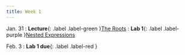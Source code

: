 ```yaml
---
title: Week 1
---
```


Jan. 31
: **Lecture**{: .label .label-green }[The Roots](#)
: **Lab 1**{: .label .label-purple }[Nested Expressions](#)

Feb. 3
: **Lab 1 due**{: .label .label-red }
